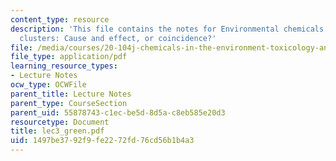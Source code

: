 ```yaml
---
content_type: resource
description: 'This file contains the notes for Environmental chemicals and Cancer
  clusters: Cause and effect, or coincidence?'
file: /media/courses/20-104j-chemicals-in-the-environment-toxicology-and-public-health-be-104j-spring-2005/1497be3792f9fe2272fd76cd56b1b4a3_lec3_green.pdf
file_type: application/pdf
learning_resource_types:
- Lecture Notes
ocw_type: OCWFile
parent_title: Lecture Notes
parent_type: CourseSection
parent_uid: 55878743-c1ec-be5d-8d5a-c8eb585e20d3
resourcetype: Document
title: lec3_green.pdf
uid: 1497be37-92f9-fe22-72fd-76cd56b1b4a3
---
```


